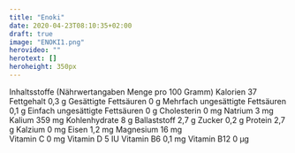 ```yaml
---
title: "Enoki"
date: 2020-04-23T08:10:35+02:00
draft: true
image: "ENOKI1.png"
herovideo: ""
herotext: []
heroheight: 350px
---
```

<!-- Die Kleine Flamme des Lebens - Die Bedeutung des Enoki als Vitalpilz nimmt stetig zu, seit eine japanische Studie nachweisen konnte, dass die Krebserkrankungsrate von Züchtern des Enoki deutlich niedriger als in der Normalbevölkerung ist. Vermutlich ist der Enoki einer der ersten gezielt kultivierten Speisepilze überhaupt. Sein Anbau lässt sich bis in die späte chinesische Tang-Dynastie in den Jahren 800 bis 900 zurückdatieren. Seine einfache Kultivierung macht ihn auch für die Forschung attraktiv. So wurde im Rahmen der Spacelab-Mission D-2 im Jahr 1993 der Einfluss der Schwerkraft auf das Wachstum des Enoki untersucht.
Der Enoki ist besonders in der japanischen Küche ein sehr verbreiteter Speisepilz. Auch in Europa wird der Pilz, der vorwiegend im Winter auf Stümpfen sowie an Stämmen und abgefallenen Ästen von Laubgehölzen wächst, von Kennern geschätzt.

In der Praxis erprobte Anwendungsgebiete
• Verbesserung der Verträglichkeit von Chemo- und Strahlentherapie
  Die immunmodulierenden Eigenschaften des Enoki stärken einen Organismus, der aufgrund einer schulmedizinischen Tumortherapie besonders belastet wird. Sowohl eine verbesserte Verträglichkeit der Therapie als auch ein Schutz vor weiteren Zellveränderungen kann durch die antioxidativ wirkenden Inhaltsstoffe erreicht werden.
• Immunmodulation bei Allergien und Infektionen
  Der Enoki stimuliert unter anderem die Interferon-Gamma-Produktion, die bei der Immunantwort des Organismus von großer Bedeutung ist. Bemerkenswert ist der modulierende Effekt auf das Immunsystem. Deshalb kann der Enoki zum Schutz vor Infektionen ebenso wie bei überschießenden Abwehrreaktionen (zum Beispiel Allergien) eingesetzt werden.
• Chronisches Müdigkeitssyndrom
  Als vitalisierender Pilz mit hohem Gehalt an Polysacchariden kann der Enoki auch bei chronischem Müdigkeitssyndrom, wie es unter anderem als Begleiterscheinung anderer Erkrankungen auftritt, eingesetzt werden.

Geschmack:
Die zarten weißen Pilze mit ihren langen samtigen Stielen und kleinen Köpfen haben einen süßlichen, milden Geschmack.

Lagerung
Im Kühlschrank gelagert, sind Enoki bis zu einer Woche haltbar.

Unser Tipp:
Geben Sie die Pilze erst zum Schluss zu den Speisen - dann bleibt der Geschmack voll enthalten.
Enoki-Pilze lassen sich sehr gut, z. B. in Salaten, roh verzehren. Die Pilze leicht abbürsten oder vorsichtig trocken reinigen. Den Wurzelstock abschneiden. Ansonsten können Stiel und die sogenannte Kappe ganz verwendet werden. In der leichten Küche findet dieser Pilz zudem Verwendung in Suppen oder zu Pasta. -->

Inhaltsstoffe (Nährwertangaben Menge pro 100 Gramm)
Kalorien 37
Fettgehalt 0,3 g
Gesättigte Fettsäuren 0 g
Mehrfach ungesättigte Fettsäuren 0,1 g
Einfach ungesättigte Fettsäuren 0 g
Cholesterin 0 mg
Natrium 3 mg
Kalium 359 mg
Kohlenhydrate 8 g
Ballaststoff 2,7 g
Zucker 0,2 g
Protein 2,7 g
Kalzium	0 mg
Eisen	1,2 mg
Magnesium	16 mg		
Vitamin C	0 mg
Vitamin D	5 IU
Vitamin B6 0,1 mg
Vitamin B12	0 µg
